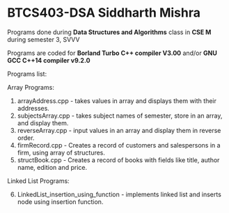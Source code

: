 # BTCS403-DSA Siddharth Mishra
Programs done during **Data Structures and Algorithms** class in **CSE M** during semester 3, SVVV

Programs are coded for **Borland Turbo C++ compiler V3.00** and/or **GNU GCC C++14 compiler v9.2.0**

Programs list: 

Array Programs: 

1. arrayAddress.cpp - takes values in array and displays them with their addresses.
2. subjectsArray.cpp - takes subject names of semester, store in an array, and display them.
3. reverseArray.cpp - input values in an array and display them in reverse order.
4. firmRecord.cpp - Creates a record of customers and salespersons in a firm, using array of structures.
5. structBook.cpp - Creates a record of books with fields like title, author name, edition and price.

Linked List Programs: 

6. LinkedList_insertion_using_function - implements linked list and inserts node using insertion function.
